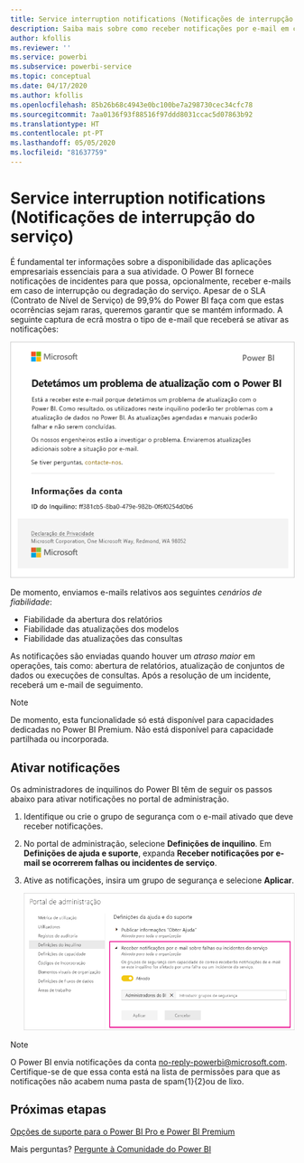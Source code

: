 ```yaml
---
title: Service interruption notifications (Notificações de interrupção do serviço)
description: Saiba mais sobre como receber notificações por e-mail em caso de interrupção ou degradação do serviço Power BI.
author: kfollis
ms.reviewer: ''
ms.service: powerbi
ms.subservice: powerbi-service
ms.topic: conceptual
ms.date: 04/17/2020
ms.author: kfollis
ms.openlocfilehash: 85b26b68c4943e0bc100be7a298730cec34cfc78
ms.sourcegitcommit: 7aa0136f93f88516f97ddd8031ccac5d07863b92
ms.translationtype: HT
ms.contentlocale: pt-PT
ms.lasthandoff: 05/05/2020
ms.locfileid: "81637759"
---
```

# <a name="service-interruption-notifications"></a>Service interruption notifications (Notificações de interrupção do serviço)

É fundamental ter informações sobre a disponibilidade das aplicações empresariais essenciais para a sua atividade. O Power BI fornece notificações de incidentes para que possa, opcionalmente, receber e-mails em caso de interrupção ou degradação do serviço. Apesar de o SLA (Contrato de Nível de Serviço) de 99,9% do Power BI faça com que estas ocorrências sejam raras, queremos garantir que se mantém informado. A seguinte captura de ecrã mostra o tipo de e-mail que receberá se ativar as notificações:

![E-mail de notificação relativamente à atualização](media/service-interruption-notifications/refresh-notification-email.png)

De momento, enviamos e-mails relativos aos seguintes _cenários de fiabilidade_:

- Fiabilidade da abertura dos relatórios
- Fiabilidade das atualizações dos modelos
- Fiabilidade das atualizações das consultas

As notificações são enviadas quando houver um _atraso maior_ em operações, tais como: abertura de relatórios, atualização de conjuntos de dados ou execuções de consultas. Após a resolução de um incidente, receberá um e-mail de seguimento.

> [!NOTE]
> De momento, esta funcionalidade só está disponível para capacidades dedicadas no Power BI Premium. Não está disponível para capacidade partilhada ou incorporada.





## <a name="enable-notifications"></a>Ativar notificações

Os administradores de inquilinos do Power BI têm de seguir os passos abaixo para ativar notificações no portal de administração.

1. Identifique ou crie o grupo de segurança com o e-mail ativado que deve receber notificações.

1. No portal de administração, selecione **Definições de inquilino**. Em **Definições de ajuda e suporte**, expanda **Receber notificações por e-mail se ocorrerem falhas ou incidentes de serviço**.

1. Ative as notificações, insira um grupo de segurança e selecione **Aplicar**.

    ![Ativar notificações de serviço](media/service-interruption-notifications/enable-notifications.png)

> [!NOTE]
> O Power BI envia notificações da conta no-reply-powerbi@microsoft.com. Certifique-se de que essa conta está na lista de permissões para que as notificações não acabem numa pasta de spam{1}{2}ou de lixo.

## <a name="next-steps"></a>Próximas etapas

[Opções de suporte para o Power BI Pro e Power BI Premium](service-support-options.md)

Mais perguntas? [Pergunte à Comunidade do Power BI](https://community.powerbi.com/)
